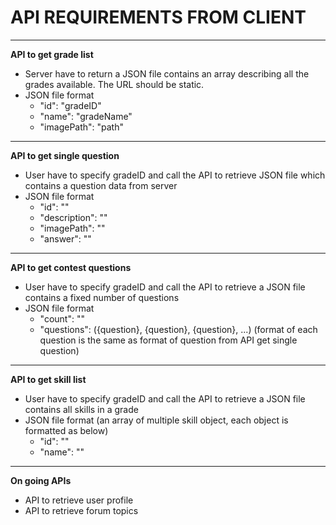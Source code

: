 # API REQUIREMENTS FROM CLIENT
---
**API to get grade list**
* Server have to return a JSON file contains an array describing all the grades available. The URL should be static. 
* JSON file format
  * "id": "gradeID" 
  * "name": "gradeName" 
  * "imagePath": "path" 

---
**API to get single question**
* User have to specify gradeID and call the API to retrieve JSON file which contains a question data from server
* JSON file format
  * "id": "" 
  * "description": "" 
  * "imagePath": "" 
  * "answer": "" 

---
**API to get contest questions**
* User have to specify gradeID and call the API to retrieve a JSON file contains a fixed number of questions
* JSON file format
  * "count": "" 
  * "questions": ({question}, {question}, {question}, ...) (format of each question is the same as format of question from API get single question)

---
**API to get skill list**
* User have to specify gradeID and call the API to retrieve a JSON file contains all skills in a grade
* JSON file format (an array of multiple skill object, each object is formatted as below)
  * "id": ""
  * "name": "" 

---
**On going APIs**
* API to retrieve user profile
* API to retrieve forum topics